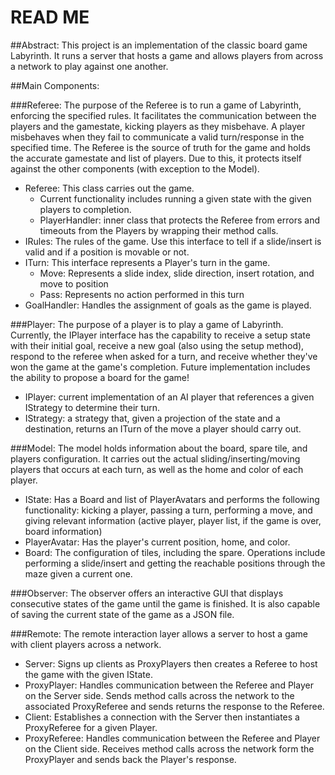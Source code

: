 # READ ME
##Abstract:
This project is an implementation of the classic board game Labyrinth. 
It runs a server that hosts a game and allows players from across a network to play against one another.

##Main Components:

###Referee:
The purpose of the Referee is to run a game of Labyrinth, enforcing the specified rules.
It facilitates the communication between the players and the gamestate, kicking players as they misbehave.
A player misbehaves when they fail to communicate a valid turn/response in the specified time.
The Referee is the source of truth for the game and holds the accurate gamestate and list of players.
Due to this, it protects itself against the other components (with exception to the Model).

* Referee: This class carries out the game.
  * Current functionality includes running a given state with the given players to completion.
  * PlayerHandler: inner class that protects the Referee from errors and timeouts from the Players by wrapping their method calls.
* IRules: The rules of the game. Use this interface to tell if a slide/insert is valid and if a position is movable or not.
* ITurn: This interface represents a Player's turn in the game.
  * Move: Represents a slide index, slide direction, insert rotation, and move to position
  * Pass: Represents no action performed in this turn
* GoalHandler: Handles the assignment of goals as the game is played.

###Player:
The purpose of a player is to play a game of Labyrinth. Currently, the IPlayer interface has the capability to 
receive a setup state with their initial goal, receive a new goal (also using the setup method), 
respond to the referee when asked for a turn, and receive whether they've won the game at the game's completion.
Future implementation includes the ability to propose a board for the game! 
* IPlayer: current implementation of an AI player that references a given IStrategy to determine their turn.
* IStrategy: a strategy that, given a projection of the state and a destination, returns an ITurn of the move a player should carry out.

###Model:
The model holds information about the board, spare tile, and players configuration. It carries out the 
actual sliding/inserting/moving players that occurs at each turn, as well as the home and color of each player.
* IState: Has a Board and list of PlayerAvatars and performs the following functionality:
kicking a player, passing a turn, performing a move, and giving relevant information (active player, player list, if the game is over, board information)
* PlayerAvatar: Has the player's current position, home, and color.
* Board: The configuration of tiles, including the spare. Operations include performing a slide/insert and getting the reachable positions through the maze given a current one.


###Observer:
The observer offers an interactive GUI that displays consecutive states of the game until the game is finished.
It is also capable of saving the current state of the game as a JSON file.

###Remote:
The remote interaction layer allows a server to host a game with client players across a network.
* Server: Signs up clients as ProxyPlayers then creates a Referee to host the game with the given IState.
* ProxyPlayer: Handles communication between the Referee and Player on the Server side. Sends method calls 
across the network to the associated ProxyReferee and sends returns the response to the Referee.
* Client: Establishes a connection with the Server then instantiates a ProxyReferee for a given Player.
* ProxyReferee: Handles communication between the Referee and Player on the Client side. Receives method calls
across the network form the ProxyPlayer and sends back the Player's response.